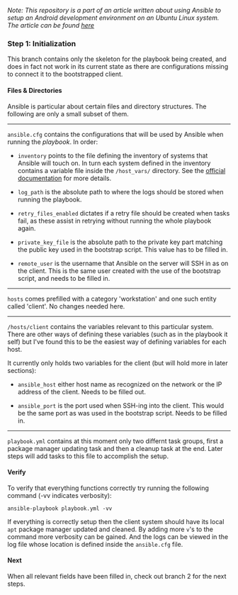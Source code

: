 _Note: This repository is a part of an article written about using Ansible to setup an Android development environment on an Ubuntu Linux system. The article can be found [here]()_

### Step 1: Initialization

This branch contains only the skeleton for the playbook being created, and does in fact not work in its current state as there are configurations missing to connect it to the bootstrapped client.

#### Files & Directories

Ansible is particular about certain files and directory structures. The following are only a small subset of them.

---

`ansible.cfg` contains the configurations that will be used by Ansible when running the _playbook_. In order:

- `inventory` points to the file defining the inventory of systems that Ansible will touch on. In turn each system defined in the inventory contains a variable file inside the `/host_vars/` directory. See the [official documentation](https://docs.ansible.com/ansible/latest/reference_appendices/config.html) for more details.  

- `log_path` is the absolute path to where the logs should be stored when running the playbook.

- `retry_files_enabled` dictates if a retry file should be created when tasks fail, as these assist in retrying without running the whole playbook again.

- `private_key_file` is the absolute path to the private key part matching the public key used in the bootstrap script. This value has to be filled in.

- `remote_user` is the username that Ansible on the server will SSH in as on the client. This is the same user created with the use of the bootstrap script, and needs to be filled in.

---

`hosts` comes prefilled with a category 'workstation' and one such entity called 'client'. No changes needed here.

---

`/hosts/client` contains the variables relevant to this particular system. There are other ways of defining these variables (such as in the playbook it self) but I've found this to be the easiest way of defining variables for each host. 

It currently only holds two variables for the client (but will hold more in later sections):

- `ansible_host` either host name as recognized on the network or the IP address of the client. Needs to be filled out.

- `ansible_port` is the port used when SSH-ing into the client. This would be the same port as was used in the bootstrap script. Needs to be filled in.

---

`playbook.yml` contains at this moment only two differnt task groups, first a package manager updating task and then a cleanup task at the end. Later steps will add tasks to this file to accomplish the setup.

#### Verify

To verify that everything functions correctly try running the following command (-vv indicates verbosity):

```shell
ansible-playbook playbook.yml -vv
```

If everything is correctly setup then the client system should have its local `apt` package manager updated and cleaned. By adding more `v`'s to the command more verbosity can be gained. And the logs can be viewed in the log file whose location is defined inside the `ansible.cfg` file.

#### Next

When all relevant fields have been filled in, check out branch 2 for the next steps.
